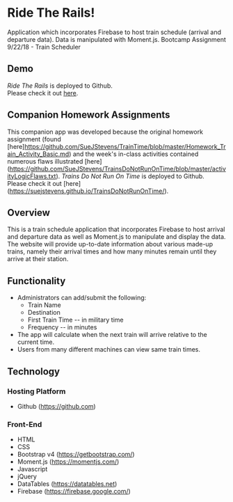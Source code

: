 # Ride The Rails!
Application which incorporates Firebase to host train schedule (arrival and departure data).  Data is manipulated with Moment.js. 
Bootcamp Assignment 9/22/18 - Train Scheduler

## Demo
*Ride The Rails* is deployed to Github.     
 Please check it out [here](https://suejstevens.github.io/TrainTime/).

## Companion Homework Assignments
This companion app was developed because the original homework assignment (found [here]https://github.com/SueJStevens/TrainTime/blob/master/Homework_Train_Activity_Basic.md) and the week's in-class activities contained numerous flaws illustrated [here] (https://github.com/SueJStevens/TrainsDoNotRunOnTime/blob/master/activityLogicFlaws.txt).
*Trains Do Not Run On Time* is deployed to Github.     
 Please check it out [here] (https://suejstevens.github.io/TrainsDoNotRunOnTime/).    
 
## Overview
This is a train schedule application that incorporates Firebase to host arrival and departure data as well as Moment.js to manipulate and display the data. The website will provide up-to-date information about various made-up trains, namely their arrival times and how many minutes remain until they arrive at their station.

## Functionality
* Administrators can add/submit the following:    
  * Train Name    
  * Destination     
  * First Train Time -- in military time    
  * Frequency -- in minutes  
* The app will calculate when the next train will arrive relative to the current time.  
* Users from many different machines can view same train times.

## Technology
### Hosting Platform
  * Github (https://github.com)
### Front-End
  * HTML
  * CSS
  * Bootstrap v4 (https://getbootstrap.com/)
  * Moment.js (https://momentjs.com/)
  * Javascript
  * jQuery
  * DataTables (https://datatables.net)
  * Firebase (https://firebase.google.com/)
